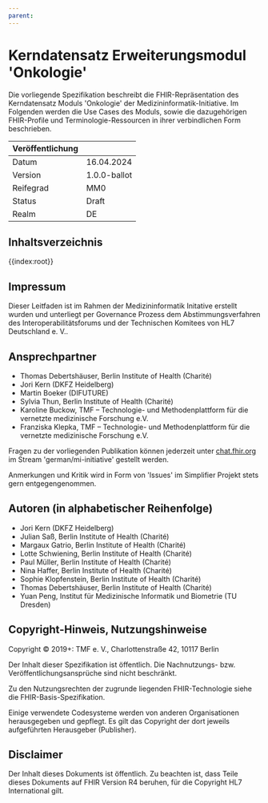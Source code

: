 ```yaml
---
parent: 
---
```

# Kerndatensatz Erweiterungsmodul 'Onkologie'

Die vorliegende Spezifikation beschreibt die FHIR-Repräsentation des Kerndatensatz Moduls 'Onkologie' der Medizininformatik-Initiative.
Im Folgenden werden die Use Cases des Moduls, sowie die dazugehörigen FHIR-Profile und Terminologie-Ressourcen in ihrer verbindlichen Form beschrieben.

| Veröffentlichung   |   |
|---------|---|
| Datum   | 16.04.2024 |
| Version | 1.0.0-ballot        |
| Reifegrad | MM0 |
| Status  | Draft       |
| Realm   | DE          | 

## Inhaltsverzeichnis

{{index:root}}
## Impressum
Dieser Leitfaden ist im Rahmen der Medizininformatik Initative erstellt wurden und unterliegt per Governance Prozess dem Abstimmungsverfahren des Interoperabilitätsforums und der Technischen Komitees von HL7 Deutschland e. V..

## Ansprechpartner
* Thomas Debertshäuser, Berlin Institute of Health (Charité) 
* Jori Kern (DKFZ Heidelberg)
* Martin Boeker (DIFUTURE) 
* Sylvia Thun, Berlin Institute of Health (Charité) 
* Karoline Buckow, TMF – Technologie- und Methodenplattform für die vernetzte medizinische Forschung e.V.
* Franziska Klepka, TMF – Technologie- und Methodenplattform für die vernetzte medizinische Forschung e.V.

Fragen zu der vorliegenden Publikation können jederzeit unter [chat.fhir.org](https://chat.fhir.org) im Stream 'german/mi-initiative' gestellt werden.

Anmerkungen und Kritik wird in Form von 'Issues' im Simplifier Projekt stets gern entgegengenommen.

## Autoren (in alphabetischer Reihenfolge)
* Jori Kern (DKFZ Heidelberg)
* Julian Saß, Berlin Institute of Health (Charité) 
* Margaux Gatrio, Berlin Institute of Health (Charité) 
* Lotte Schwiening, Berlin Institute of Health (Charité)
* Paul Müller, Berlin Institute of Health (Charité)
* Nina Haffer, Berlin Institute of Health (Charité)
* Sophie Klopfenstein, Berlin Institute of Health (Charité)
* Thomas Debertshäuser, Berlin Institute of Health (Charité) 
* Yuan Peng, Institut für Medizinische Informatik und Biometrie (TU Dresden)

## Copyright-Hinweis, Nutzungshinweise
Copyright © 2019+: TMF e. V., Charlottenstraße 42, 10117 Berlin

Der Inhalt dieser Spezifikation ist öffentlich. Die Nachnutzungs- bzw. Veröffentlichungsansprüche sind nicht beschränkt.

Zu den Nutzungsrechten der zugrunde liegenden FHIR-Technologie siehe die FHIR-Basis-Spezifikation.

Einige verwendete Codesysteme werden von anderen Organisationen herausgegeben und gepflegt. Es gilt das Copyright der dort jeweils aufgeführten Herausgeber (Publisher).

## Disclaimer
Der Inhalt dieses Dokuments ist öffentlich. Zu beachten ist, dass Teile dieses Dokuments auf FHIR Version R4 beruhen, für die Copyright HL7 International gilt.
